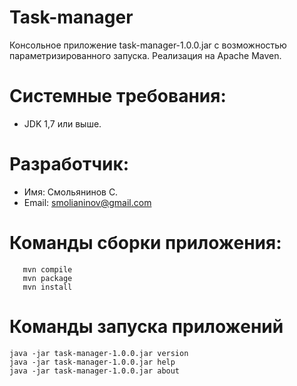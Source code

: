 # Task-manager #
Консольное приложение task-manager-1.0.0.jar с возможностью 
параметризированного запуска. Реализация на Apache Maven.

# Системные требования: #
  - JDK 	1,7 или выше.

# Разработчик: #
  - Имя: Смольянинов С.
  - Email: smolianinov@gmail.com
    
# Команды сборки приложения: # 
 ```
    mvn compile
    mvn package
    mvn install
 ```

# Команды запуска приложений #
    java -jar task-manager-1.0.0.jar version
    java -jar task-manager-1.0.0.jar help
    java -jar task-manager-1.0.0.jar about
    